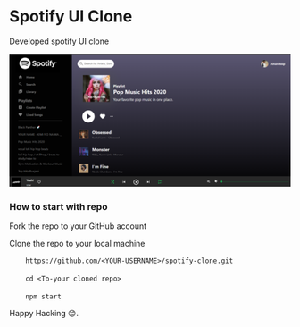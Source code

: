 # Spotify UI Clone

Developed spotify UI clone

![Spotify](./public/Spotify.png)

### How to start with repo

Fork the repo to your GitHub account

Clone the repo to your local machine

```
    https://github.com/<YOUR-USERNAME>/spotify-clone.git

    cd <To-your cloned repo>

    npm start
```

Happy Hacking 😊.
